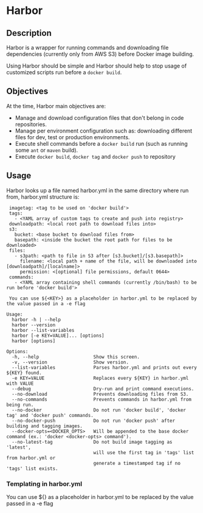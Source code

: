 # Harbor
## Description

Harbor is a wrapper for running commands and downloading file dependencies (currently only from AWS S3) before Docker image building.

Using Harbor should be simple and Harbor should help to stop usage of customized scripts run before a `docker build`.

## Objectives
At the time, Harbor main objectives are:

+ Manage and download configuration files that don't belong in code repositories.
 + Manage per environment configuration such as: downloading different files for dev, test or production environments.
+ Execute shell commands before a `docker build` run (such as running some `ant` or `maven` build).
+ Execute `docker build`, `docker tag` and `docker push` to repository

## Usage
Harbor looks up a file named harbor.yml in the same directory where run from, harbor.yml structure is:
```
 imagetag: <tag to be used on 'docker build'>
 tags:
   - <YAML array of custom tags to create and push into registry>
 downloadpath: <local root path to download files into>
 s3:
   bucket: <base bucket to download files from>
   basepath: <inside the bucket the root path for files to be downloaded>
 files:
   - s3path: <path to file in S3 after [s3.bucket]/[s3.basepath]>
     filename: <local path + name of the file, will be downloaded into [downloadpath]/[localname]>
     permission: <[optional] file permissions, default 0644>
 commands:
   - <YAML array containing shell commands (currently /bin/bash) to be run before 'docker build'>

 You can use ${<KEY>} as a placeholder in harbor.yml to be replaced by the value passed in a -e flag

Usage:
  harbor -h | --help
  harbor --version
  harbor --list-variables
  harbor [-e KEY=VALUE]... [options]
  harbor [options]

Options:
  -h, --help                    Show this screen.
  -v, --version                 Show version.
  --list-variables              Parses harbor.yml and prints out every ${KEY} found.
  -e KEY=VALUE                  Replaces every ${KEY} in harbor.yml with VALUE
  --debug                       Dry-run and print command executions.
  --no-download                 Prevents downloading files from S3.
  --no-commands                 Prevents commands in harbor.yml from being run.
  --no-docker                   Do not run 'docker build', 'docker tag' and 'docker push' commands.
  --no-docker-push              Do not run 'docker push' after building and tagging images.
  --docker-opts=<DOCKER_OPTS>   Will be appended to the base docker command (ex.: 'docker <docker-opts> command').
  --no-latest-tag               Do not build image tagging as 'latest',
                                will use the first tag in 'tags' list from harbor.yml or
                                generate a timestamped tag if no 'tags' list exists.
```

### Templating in harbor.yml
You can use ${<KEY>} as a placeholder in harbor.yml to be replaced by the value passed in a -e flag
